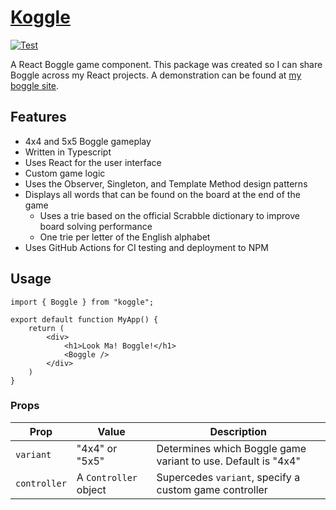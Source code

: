 # [Koggle](https://boggle.kyleclapper.dev)

[![Test](https://github.com/kclapper/Koggle/actions/workflows/test.yml/badge.svg)](https://github.com/kclapper/Koggle/actions/workflows/test.yml)

A React Boggle game component. This package was created so I can
share Boggle across my React projects. A demonstration can be 
found at [my boggle site](https://boggle.kyleclapper.dev).

## Features
- 4x4 and 5x5 Boggle gameplay
- Written in Typescript
- Uses React for the user interface
- Custom game logic
- Uses the Observer, Singleton, and Template Method design patterns
- Displays all words that can be found on the board at the end of the game
  - Uses a trie based on the official Scrabble dictionary to improve board solving performance 
  - One trie per letter of the English alphabet
- Uses GitHub Actions for CI testing and deployment to NPM

## Usage

```tsx
import { Boggle } from "koggle";

export default function MyApp() {
    return (
        <div>
            <h1>Look Ma! Boggle!</h1>
            <Boggle />
        </div>
    )
}
```

### Props

| Prop | Value | Description |
|------|-------|-------------|
| `variant` | "4x4" or "5x5" | Determines which Boggle game variant to use. Default is "4x4" |
| `controller` | A `Controller` object | Supercedes `variant`, specify a custom game controller | 